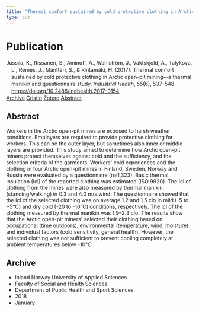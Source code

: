 ```yaml
---
title: "Thermal comfort sustained by cold protective clothing in Arctic open-pit mining—a thermal manikin and questionnaire study"
type: pub
---
```

<h1>Publication</h1>
<article id="csl-bib-container-B9KLUUUA" class="csl-bib-container">
  <div class="csl-bib-body" style="line-height: 1.35; padding-left: 1em; text-indent:-1em;">
  <div class="csl-entry">Jussila, K., Rissanen, S., Aminoff, A., Wahlstr&#xF6;m, J., Vaktskjold, A., Talykova, L., Remes, J., M&#xE4;ntt&#xE4;ri, S., &amp; Rintam&#xE4;ki, H. (2017). Thermal comfort sustained by cold protective clothing in Arctic open-pit mining&#x2014;a thermal manikin and questionnaire study. <i>Industrial Health</i>, <i>55</i>(6), 537&#x2013;548. <a href="https://doi.org/10.2486/indhealth.2017-0154">https://doi.org/10.2486/indhealth.2017-0154</a></div>
</div>
  <div class="csl-bib-buttons">
    <a href="#taxonomy-article-B9KLUUUA" class="csl-bib-button">Archive</a>
    <a href="https://app.cristin.no/results/show.jsf?id=1556201" alt="Cristin URL" class="csl-bib-button">Cristin</a>
    <a href="http://zotero.org/groups/5022929/items/B9KLUUUA" alt="Zotero URL" class="csl-bib-button">Zotero</a>
    <a href="#abstract-article-B9KLUUUA" class="csl-bib-button">Abstract</a>
  </div>
  <div id="csl-bib-meta-container-B9KLUUUA"></div>
</article>
<div id="csl-bib-meta-B9KLUUUA" class="csl-bib-meta">
  <article id="abstract-article-B9KLUUUA" class="abstract-article">
    <h1>Abstract</h1>
    Workers in the Arctic open-pit mines are exposed to harsh weather conditions. Employers are required to provide protective clothing for workers. This can be the outer layer, but sometimes also inner or middle layers are provided. This study aimed to determine how Arctic open-pit miners protect themselves against cold and the sufficiency, and the selection criteria of the garments. Workers' cold experiences and the clothing in four Arctic open-pit mines in Finland, Sweden, Norway and Russia were evaluated by a questionnaire (n=1,323). Basic thermal insulation (Icl) of the reported clothing was estimated (ISO 9920). The Icl of clothing from the mines were also measured by thermal manikin (standing/walking) in 0.3 and 4.0 m/s wind. The questionnaire showed that the Icl of the selected clothing was on average 1.2 and 1.5 clo in mild (-5 to +5°C) and dry cold (-20 to -10°C) conditions, respectively. The Icl of the clothing measured by thermal manikin was 1.9–2.3 clo. The results show that the Arctic open-pit miners' selected their clothing based on occupational (time outdoors), environmental (temperature, wind, moisture) and individual factors (cold sensitivity, general health). However, the selected clothing was not sufficient to prevent cooling completely at ambient temperatures below -10°C.
  </article>
  <article id="taxonomy-article-B9KLUUUA" class="taxonomy-article">
    <h1>Archive</h1>
    <ul>
      <li>Inland Norway University of Applied Sciences</li>
      <li>Faculty of Social and Health Sciences</li>
      <li>Department of Public Health and Sport Sciences</li>
      <li>2018</li>
      <li>January</li>
    </ul>
  </article>
</div>

